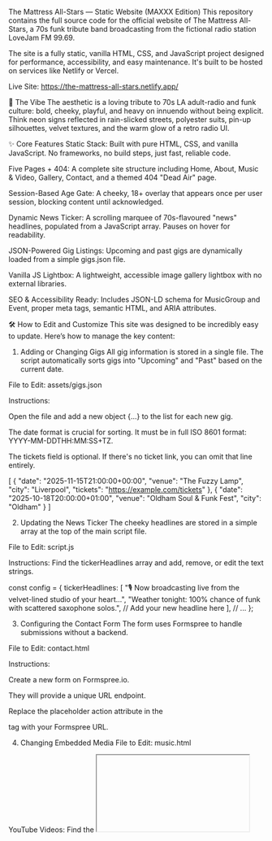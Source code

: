 The Mattress All-Stars — Static Website (MAXXX Edition)
This repository contains the full source code for the official website of The Mattress All-Stars, a 70s funk tribute band broadcasting from the fictional radio station LoveJam FM 99.69.

The site is a fully static, vanilla HTML, CSS, and JavaScript project designed for performance, accessibility, and easy maintenance. It's built to be hosted on services like Netlify or Vercel.

Live Site: https://the-mattress-all-stars.netlify.app/

🎵 The Vibe
The aesthetic is a loving tribute to 70s LA adult-radio and funk culture: bold, cheeky, playful, and heavy on innuendo without being explicit. Think neon signs reflected in rain-slicked streets, polyester suits, pin-up silhouettes, velvet textures, and the warm glow of a retro radio UI.

✨ Core Features
Static Stack: Built with pure HTML, CSS, and vanilla JavaScript. No frameworks, no build steps, just fast, reliable code.

Five Pages + 404: A complete site structure including Home, About, Music & Video, Gallery, Contact, and a themed 404 "Dead Air" page.

Session-Based Age Gate: A cheeky, 18+ overlay that appears once per user session, blocking content until acknowledged.

Dynamic News Ticker: A scrolling marquee of 70s-flavoured "news" headlines, populated from a JavaScript array. Pauses on hover for readability.

JSON-Powered Gig Listings: Upcoming and past gigs are dynamically loaded from a simple gigs.json file.

Vanilla JS Lightbox: A lightweight, accessible image gallery lightbox with no external libraries.

SEO & Accessibility Ready: Includes JSON-LD schema for MusicGroup and Event, proper meta tags, semantic HTML, and ARIA attributes.

🛠️ How to Edit and Customize
This site was designed to be incredibly easy to update. Here’s how to manage the key content:

1. Adding or Changing Gigs
All gig information is stored in a single file. The script automatically sorts gigs into "Upcoming" and "Past" based on the current date.

File to Edit: assets/gigs.json

Instructions:

Open the file and add a new object {...} to the list for each new gig.

The date format is crucial for sorting. It must be in full ISO 8601 format: YYYY-MM-DDTHH:MM:SS+TZ.

The tickets field is optional. If there's no ticket link, you can omit that line entirely.

[
  {
    "date": "2025-11-15T21:00:00+00:00",
    "venue": "The Fuzzy Lamp",
    "city": "Liverpool",
    "tickets": "https://example.com/tickets"
  },
  {
    "date": "2025-10-18T20:00:00+01:00",
    "venue": "Oldham Soul & Funk Fest",
    "city": "Oldham"
  }
]

2. Updating the News Ticker
The cheeky headlines are stored in a simple array at the top of the main script file.

File to Edit: script.js

Instructions: Find the tickerHeadlines array and add, remove, or edit the text strings.

const config = {
    tickerHeadlines: [
        "🎙️ Now broadcasting live from the velvet-lined studio of your heart...",
        "Weather tonight: 100% chance of funk with scattered saxophone solos.",
        // Add your new headline here
    ],
    // ...
};

3. Configuring the Contact Form
The form uses Formspree to handle submissions without a backend.

File to Edit: contact.html

Instructions:

Create a new form on Formspree.io.

They will provide a unique URL endpoint.

Replace the placeholder action attribute in the <form> tag with your Formspree URL.

<!-- Find this line in contact.html -->
<form action="https://formspree.io/f/YOUR_FORM_ID_HERE" method="POST" class="contact-form">

4. Changing Embedded Media
File to Edit: music.html

YouTube Videos: Find the <iframe> tags and replace VIDEO_ID_1 and VIDEO_ID_2 with the IDs from your YouTube video URLs.

SoundCloud Playlist: Find the SoundCloud <iframe> and replace the placeholder URL in the src attribute with the embed code from your SoundCloud playlist's "Share" button.

5. Updating Social Media Links
Files to Edit: All .html files.

Instructions: In the <footer> of each page, find the <div class="socials"> section and replace the href="#" placeholders with your band's social media profile URLs.

📂 File Structure
.
├── assets/
│   ├── gigs.json         # Edit this for gig listings
│   ├── logo-lovejamfm.png  # Main logo
│   ├── favicon.svg         # Site icon
│   └── ... (all other images)
├── index.html            # Homepage
├── about.html
├── music.html
├── gallery.html
├── contact.html
├── 404.html
├── styles.css            # All primary styles
├── animations.css        # All CSS animations
└── script.js             # All website functionality
